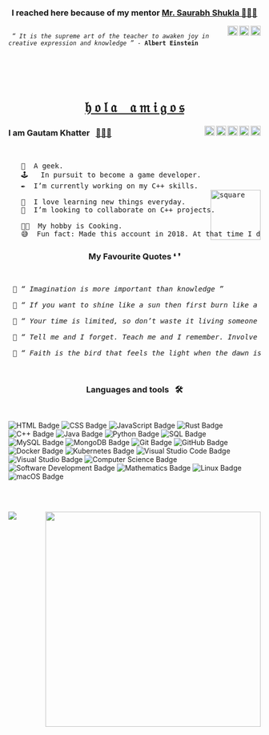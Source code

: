 

<h3 align="center">I reached here because of my mentor <a href="https://www.mysirg.com/">Mr. Saurabh Shukla 👨🏼‍🏫</h3>

<a href="https://twitter.com/sshukla_manit">
<img align="right" alt="MySirg" width="20px" src="https://raw.githubusercontent.com/peterthehan/peterthehan/master/assets/twitter.svg" />
<a href="https://www.youtube.com/user/saurabhexponent1">
<img align="right" alt="MySirg" width="20px" src="https://raw.githubusercontent.com/peterthehan/peterthehan/master/assets/youtube.svg" />
<a href="https://www.facebook.com/mysirg/">
<img align="right" alt="MySirg" width="20px" src="https://raw.githubusercontent.com/peterthehan/peterthehan/master/assets/facebook.svg" />
</a>
 
<code>
 <i>“ It is the supreme art of the teacher to awaken joy in creative expression and knowledge ”</i> - <b>Albert Einstein</b>
</code>

<br><br><br>
 
 <h1 align="center"> <a href="https://www.quora.com/What-does-%E2%80%9CHola-amigos%E2%80%9D-mean-1"> &hfr; &ofr; &lfr; &afr; &nbsp;&nbsp; &afr; &mfr; &ifr; &gfr; &ofr; &sfr;</a></h1>

<a href="https://discord.gg/PZQngqcUz8">
<img align="right" alt="Gautam Khatter's discord" width="20px" src="https://raw.githubusercontent.com/peterthehan/peterthehan/master/assets/discord.svg" />
<a href="https://www.linkedin.com/in/gautamkhatter7">
<img align="right" alt="Gautam Khatter's LinkedIn" width="20px" src="https://raw.githubusercontent.com/peterthehan/peterthehan/master/assets/linkedin.svg" />
<a href="https://www.youtube.com/channel/UCY9Rc7oBWZZXExtgJcsQluA">
<img align="right" alt="Gautam Khatter's youtube" width="20px" src="https://raw.githubusercontent.com/peterthehan/peterthehan/master/assets/youtube.svg" />
<a href="https://twitter.com/GautamKhatter7">
<img align="right" alt="Gautam Khatter | Twitter" width="20px" src="https://raw.githubusercontent.com/peterthehan/peterthehan/master/assets/twitter.svg" />
<a href="https://www.facebook.com/khattergautam7">
<img align="right" alt="Gautam Khatter's Facebook" width="20px" src="https://raw.githubusercontent.com/peterthehan/peterthehan/master/assets/facebook.svg" />

</a>


<h3><b>I am Gautam Khatter</b> &nbsp; <a href="https://codeforces.com/profile/luffy.07">👨🏼‍💻</b></a></h3>
<br>

<pre>
   🎃  A geek.
   🕹   In pursuit to become a game developer.
   ✒️  I’m currently working on my C++ skills.
   <img src="https://media.giphy.com/media/zJ3V6Ot51H8Y0/giphy.gif" align="right" width="100px" alt="square"></a>
   🌱  I love learning new things everyday.
   🌼  I’m looking to collaborate on C++ projects.
   
   👨‍🍳  My hobby is Cooking.
   😅  Fun fact: Made this account in 2018. At that time I didn't even knew what GitHub was.
</pre>

<h3 align="center"> My Favourite Quotes  ❛ ❜</h3>
<br>

<pre>
 🔸 <i>“ Imagination is more important than knowledge ”</i>                                 - <b>Albert Einstien</b>
 
 🔸 <i>“ If you want to shine like a sun then first burn like a sun  ”</i>                  - <b>A.P.J Abdul Kalam</b>

 🔸 <i>“ Your time is limited, so don’t waste it living someone else’s life. ” </i>         - <b>Steve Jobs</b>
 
 🔸 <i>“ Tell me and I forget. Teach me and I remember. Involve me and I learn ” </i>       - <b>Benjamin Franklin</b>
 
 🔸 <i>“ Faith is the bird that feels the light when the dawn is still dark ” </i>          - <b>Rabindranath Tagore</b>
</pre>

<br>

<h3 align="center"> Languages and tools   &nbsp;  🛠 </h3>
<br>


![HTML Badge](https://img.shields.io/badge/-HTML-E34F26?style=flat-square&logo=HTML5&logoColor=white&color=E34F26)
![CSS Badge](https://img.shields.io/badge/-CSS-1572B6?style=flat-square&logo=CSS3&logoColor=white&color=1572B6)
![JavaScript Badge](https://img.shields.io/badge/-JavaScript-F7DF1E?style=flat-square&logo=JavaScript&logoColor=000&color=F7DF1E)
![Rust Badge](https://img.shields.io/badge/-Rust-00599C?style=flat-square&logo=Rust&logoColor=white&color=652410)
![C++ Badge](https://img.shields.io/badge/-C++-00599C?style=flat-square&logo=c%2B%2B&logoColor=white&color=00599C)
![Java Badge](https://img.shields.io/badge/-Java-F7DF1E?style=flat-square&logo=Java&logoColor=WHITE&color=DF643F)
![Python Badge](https://img.shields.io/badge/-Python-F7DF1E?style=flat-square&logo=Python&logoColor=000&color=F7DF1E)
![SQL Badge](https://img.shields.io/badge/-SQL-609540?style=flat-square&logo=elastic%20stack&logoColor=white&color=4479A1)
![MySQL Badge](https://img.shields.io/badge/-MySQL-4479A1?style=flat-square&logo=MySQL&logoColor=white&color=313866)
![MongoDB Badge](https://img.shields.io/badge/-MongoDB-47A248?style=flat-square&logo=MongoDB&logoColor=white&color=47A248)
![Git Badge](https://img.shields.io/badge/-git-F05032?style=flat-square&logo=git&logoColor=000&color=B9CC95)
![GitHub Badge](https://img.shields.io/badge/-GitHub-181717?style=flat-square&logo=GitHub&logoColor=white&color=454545)
![Docker Badge](https://img.shields.io/badge/-Docker-2496ED?style=flat-square&logo=Docker&logoColor=white&color=2496ED)
![Kubernetes Badge](https://img.shields.io/badge/-Kubernetes-181717?style=flat-square&logo=Kubernetes&logoColor=000&color=fbc157)
![Visual Studio Code Badge](https://img.shields.io/badge/-VSCode-FF9800?style=flat-square&logo=VisualStudioCode%20text&logoColor=white&color=21277B)
![Visual Studio Badge](https://img.shields.io/badge/-VisualStudio-FCC624?style=flat-square&logo=VisualStudio&logoColor=000&color=293556)
![Computer Science Badge](https://img.shields.io/badge/-Computer%20Science-7b18a2?style=flat-square&logo=smartthings&logoColor=000&color=D78655)
![Software Development Badge](https://img.shields.io/badge/-Software%20Development-fbc157?style=flat-square&logo=webpack&logoColor=white&color=785964)
![Mathematics Badge](https://img.shields.io/badge/-Mathematics-f73e3e?style=flat-square&logo=mathworks&logoColor=white&color=f73e3e)
![Linux Badge](https://img.shields.io/badge/-Linux-FCC624?style=flat-square&logo=Linux&logoColor=000&color=FCC624)
![macOS Badge](https://img.shields.io/badge/-macOS-000?style=flat-square&logo=Apple&logoColor=000&color=C6CDFF)

<br><br>

<img src = "https://github-readme-stats.vercel.app/api?username=gautam-07&&show_icons=true&title_color=e21c34&icon_color=e21c34&text_color=ffffff&bg_color=000000" align="right" width="430px">
<img src="https://github-readme-stats.vercel.app/api/top-langs/?username=gautam-07&layout=compact&count_private=true&show_icons=True&title_color=e21c34&text_color=ffffff&bg_color=000000" align="left">







